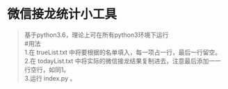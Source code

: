 # 微信接龙统计小工具  
>基于python3.6，理论上可在所有python3环境下运行  
#用法  
1.在 trueList.txt 中将要根据的名单填入，每一项占一行，最后一行留空。  
2.在 todayList.txt 中将实际的微信接龙结果复制进去，注意最后添加一一行空行，如同1。  
3.运行 index.py 。  
